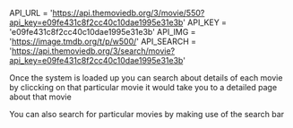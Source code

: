 API_URL = 'https://api.themoviedb.org/3/movie/550?api_key=e09fe431c8f2cc40c10dae1995e31e3b'
API_KEY = 'e09fe431c8f2cc40c10dae1995e31e3b'
API_IMG = 'https://image.tmdb.org/t/p/w500/'
API_SEARCH = 'https://api.themoviedb.org/3/search/movie?api_key=e09fe431c8f2cc40c10dae1995e31e3b'

Once the system is loaded up you can search about details of each movie by cliccking on that particular movie
it would take you to a detailed page about that movie

You can also search for particular movies by making use of the search bar